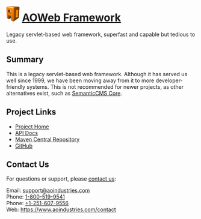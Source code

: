 # [<img src="ao-logo.png" alt="AO Logo" width="35" height="40">](https://www.aoindustries.com/) [AOWeb Framework](https://www.aoindustries.com/aoweb-framework/)
Legacy servlet-based web framework, superfast and capable but tedious to use.

## Summary
This is a legacy servlet-based web framework.  Although it has served us well
since 1999, we have been moving away from it to more developer-friendly
systems.  This is not recommended for newer projects, as other alternatives
exist, such as [SemanticCMS Core](https://semanticcms.com/core/).

## Project Links
* [Project Home](https://www.aoindustries.com/aoweb-framework/)
* [API Docs](https://www.aoindustries.com/aoweb-framework/apidocs/)
* [Maven Central Repository](https://search.maven.org/#search%7Cgav%7C1%7Cg:%22com.aoindustries%22%20AND%20a:%22aoweb-framework%22)
* [GitHub](https://github.com/aoindustries/aoweb-framework)

## Contact Us
For questions or support, please [contact us](https://www.aoindustries.com/contact):

Email: [support@aoindustries.com](mailto:support@aoindustries.com)  
Phone: [1-800-519-9541](tel:1-800-519-9541)  
Phone: [+1-251-607-9556](tel:+1-251-607-9556)  
Web: https://www.aoindustries.com/contact
